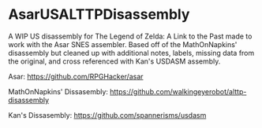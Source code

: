 # AsarUSALTTPDisassembly

A WIP US disassembly for The Legend of Zelda: A Link to the Past made to work with the Asar SNES assembler. Based off of the MathOnNapkins' disassembly but cleaned up with additional notes, labels, missing data from the original, and cross referenced with Kan's USDASM assembly.

Asar:
https://github.com/RPGHacker/asar

MathOnNapkins' Dissasembly:
https://github.com/walkingeyerobot/alttp-disassembly

Kan's Dissasembly:
https://github.com/spannerisms/usdasm